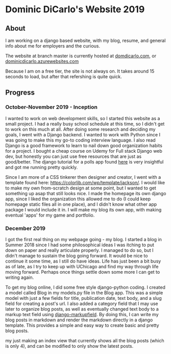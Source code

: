 # Dominic DiCarlo's Website 2019

## About

I am working on a django based website, with my blog, resume, and general info about me for employers and the curious.

The website at branch master is currently hosted at [domdicarlo.com](https://domdicarlo.com), or [dominicdicarlo.azurewebsites.com](https://dominicdicarlo.azurewebsites.com)

Because I am on a free tier, the site is not always on. It takes around 15 seconds to load, but after that refershing is quite quick.


## Progress

### October-November 2019 - Inception

I wanted to work on web development skills, so I started this website as a small project. I had a really busy school schedule at this time,
so I didn't get to work on this much at all. After doing some research and deciding my goals, I went with a Django backend. I wanted to work with Python since I was going to make this my go-to coding interview language. I also read Django is a good framework to learn to nail down good organization habits for a project. I bought a cheap course on Udemy for Full stack Django web dev, but honestly you can just use free resources that are just as good/better. The django tutorial for a polls app found [here](https://docs.djangoproject.com/en/3.0/intro/tutorial01/#creating-the-polls-app) is very insightful and got me running pretty quickly. 

Since I am more of a CSS tinkerer then designer and creator, I went with a template found here: https://colorlib.com/wp/template/jackson/. I would like to make my own from-scratch design at some point, but I wanted to get something up asap that still looks nice. I made the homepage its own django app, since I liked the organization this allowed me to do (I could keep homepage static files all in one place), and I didn't know what other app package I would include it in. I will make my blog its own app, with making eventual 'apps' for my game and portfolio. 

### December 2019

I got the first real thing on my webpage going - my blog. I started a blog in Summer 2018 since I had some philosophical ideas I was itching to put down on paper and really articulate properly. I managed to do so, but I didn't manage to sustain the blog going forward. It would be nice to continue it some time, as I still do have ideas. Life has just been a bit busy as of late, as I try to keep up with UChicago and find my way through life moving forward. Perhaps once things settle down some more I can get to writing again.

To get my blog online, I did some free style django-python coding. I created a model called Blog in my models.py file in the Blog app. This was a simple model with just a few fields for title, publication date, text body, and a slug field for creating a post's url. I also added a category field that I may use later to organize blog posts, as well as eventually changed text body to a markup text field using [django-markupfield](https://github.com/jamesturk/django-markupfield). By doing this, I can write my blog posts in markdown and render the markdown directly in a django template. This provides a simple and easy way to create basic and pretty blog posts.

 my just making an index view that currently shows all the blog posts (which is only 4), and can be modified to only show the latest posts.

